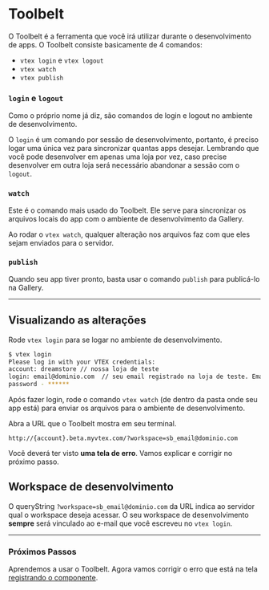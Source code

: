 # Toolbelt

O Toolbelt é a ferramenta que você irá utilizar durante o desenvolvimento de apps.
O Toolbelt consiste basicamente de 4 comandos:

- `vtex login` e `vtex logout`
- `vtex watch`
- `vtex publish`

### `login` e `logout`

Como o próprio nome já diz, são comandos de login e logout no ambiente de desenvolvimento.

O `login` é um comando por sessão de desenvolvimento, portanto, é preciso logar uma única vez  para sincronizar quantas apps desejar. Lembrando que você pode desenvolver em apenas uma loja por vez, caso precise desenvolver em outra loja será necessário abandonar a sessão com o `logout`.

### `watch`

Este é o comando mais usado do Toolbelt. Ele serve para sincronizar os arquivos locais do app com o ambiente de desenvolvimento da Gallery.

Ao rodar o `vtex watch`, qualquer alteração nos arquivos faz com que eles sejam enviados para o servidor.

### `publish`

Quando seu app tiver pronto, basta usar o comando `publish` para publicá-lo na Gallery.

---

## Visualizando as alterações

Rode `vtex login` para se logar no ambiente de desenvolvimento.

```sh
$ vtex login
Please log in with your VTEX credentials:
account: dreamstore // nossa loja de teste
login: email@dominio.com  // seu email registrado na loja de teste. Email padrão geralmente usado nas outras lojas.
password - ******
```

Após fazer login, rode o comando `vtex watch` (de dentro da pasta onde seu app está) para enviar os arquivos para o ambiente de desenvolvimento.

Abra a URL que o Toolbelt mostra em seu terminal.

`http://{account}.beta.myvtex.com/?workspace=sb_email@dominio.com`

Você deverá ter visto **uma tela de erro**. Vamos explicar e corrigir no próximo passo.

## Workspace de desenvolvimento

O queryString `?workspace=sb_email@dominio.com` da URL indica ao servidor qual o workspace deseja acessar.
O seu workspace de desenvolvimento **sempre** será vinculado ao e-mail que você escreveu no `vtex login`.


---

### Próximos Passos

Aprendemos a usar o Toolbelt. Agora vamos corrigir o erro que está na tela [registrando o componente](registro-de-componente.md).